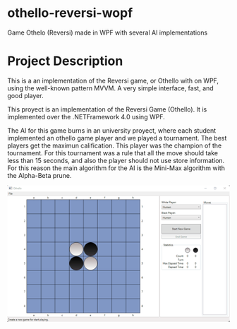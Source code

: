 # othello-reversi-wopf
Game Othelo (Reversi) made in WPF with several AI implementations

<h1>Project Description</h1>
This is a an implementation of the Reversi game, or Othello with on WPF, using the well-known pattern MVVM. A very simple interface, fast, and good player.

This proyect is an implementation of the Reversi Game (Othello). It is implemented over the .NETFramework 4.0 using WPF.

The AI for this game burns in an university proyect, where each student implemented an othello game player and we played a tournament. The best players get the maximun calification. This player was the champion of the tournament.
For this tournament was a rule that all the move should take less than 15 seconds, and also the player should not use store information. For this reason the main algorithm for the AI is the Mini-Max algorithm with the Alpha-Beta prune.

![Alt text](otello-reversi-game.gif?raw=true "Game Print Screen")